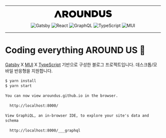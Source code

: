 <hr />
<div align="center">
  <img src="https://raw.githubusercontent.com/aroundus/aroundus/master/assets/images/logo.png" alt="aroundus" height="24" />
</div>
<p></p>
<div align="center">
  <img src="https://img.shields.io/badge/Gatsby-663399?&style=for-the-badge&logo=Gatsby&logoColor=white" alt="Gatsby" />
  <img src="https://img.shields.io/badge/React-20232A?style=for-the-badge&logo=React&logoColor=61DAFB" alt="React" />
  <img src="https://img.shields.io/badge/GraphQL-E10098?style=for-the-badge&logo=GraphQL&logoColor=white" alt="GraphQL" />
  <img src="https://img.shields.io/badge/TypeScript-007ACC?style=for-the-badge&logo=TypeScript&logoColor=white" alt="TypeScript" />
  <img src="https://img.shields.io/badge/MUI-007FFF?style=for-the-badge&logo=MUI&logoColor=white" alt="MUI" />
</div>
<hr />

# Coding everything AROUND US 👋

[Gatsby](https://www.gatsbyjs.com/) X [MUI](https://mui.com/) X [TypeScript](https://www.typescriptlang.org/ko/) 기반으로 구성한 블로그 프로젝트입니다. 데스크톱/모바일 반응형을 지원합니다.

```shell
$ yarn install
$ yarn start

You can now view aroundus.github.io in the browser.

  http://localhost:8000/

View GraphiQL, an in-browser IDE, to explore your site's data and schema

  http://localhost:8000/___graphql
```






